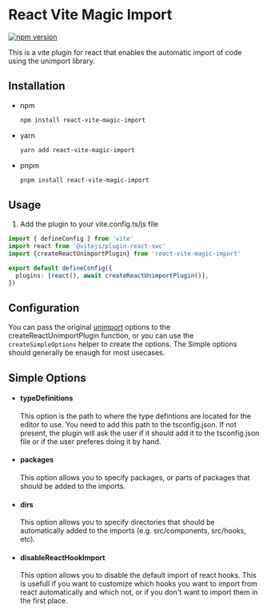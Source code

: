 # React Vite Magic Import
[![npm version](https://badge.fury.io/js/react-vite-magic-import.svg)](https://badge.fury.io/js/react-vite-magic-import)

This is a vite plugin for react that enables the automatic import
of code using the unimport library.

## Installation
- npm
    ```sh
    npm install react-vite-magic-import
    ```
- yarn
    ```sh
    yarn add react-vite-magic-import
    ```
- pnpm
    ```sh
    pnpm install react-vite-magic-import
    ``` 

## Usage
1. Add the plugin to your vite.config.ts/js file
```ts
import { defineConfig } from 'vite'
import react from '@vitejs/plugin-react-swc'
import {createReactUnimportPlugin} from 'react-vite-magic-import'

export default defineConfig({
  plugins: [react(), await createReactUnimportPlugin()],
})
```

## Configuration
You can pass the original [unimport](https://unjs.io/packages/unimport) options to the createReactUnimportPlugin function, or you can use the `createSimpleOptions` helper to create the options. The Simple options should generally be enaugh for most usecases.

## Simple Options
- #### typeDefinitions
    This option is the path to where the type defintions are located for the editor to use.
    You need to add this path to the tsconfig.json.
    If not present, the plugin will ask the user if it should add it to the tsconfig.json file or if the user preferes doing it by hand.
- #### packages
    This option allows you to specify packages, or parts of packages that should be added to the imports.
- #### dirs
    This option allows you to specify directories that should be automatically added to the imports (e.g. src/components, src/hooks, etc).
- #### disableReactHookImport
    This option allows you to disable the default import of react hooks. This is usefull if you want to customize which hooks you want to import from react automatically and which not, or if you don't want to import them in the first place.